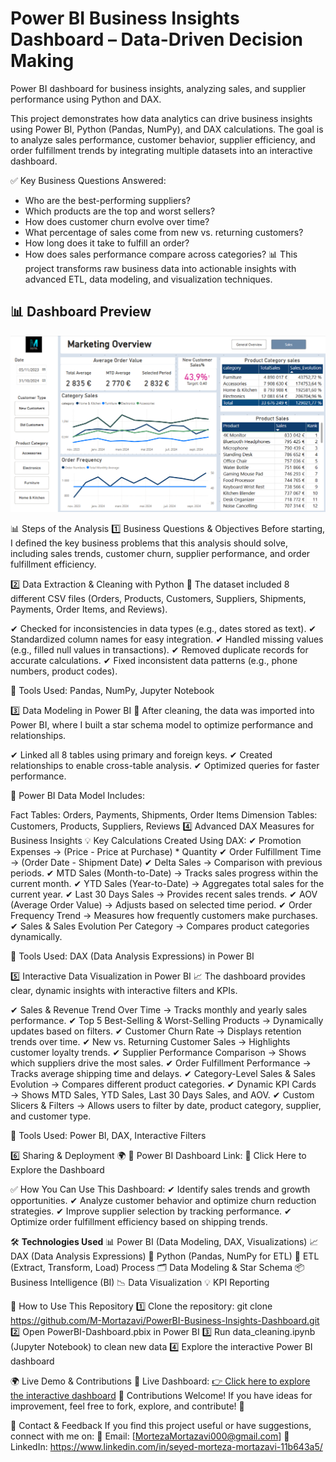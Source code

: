 # Power BI Business Insights Dashboard – Data-Driven Decision Making
Power BI dashboard for business insights, analyzing sales, and supplier performance using Python and DAX.

This project demonstrates how data analytics can drive business insights using Power BI, Python (Pandas, NumPy), and DAX calculations. The goal is to analyze sales performance, customer behavior, supplier efficiency, and order fulfillment trends by integrating multiple datasets into an interactive dashboard.

✅ Key Business Questions Answered:

* Who are the best-performing suppliers?
* Which products are the top and worst sellers?
* How does customer churn evolve over time?
* What percentage of sales come from new vs. returning customers?
* How long does it take to fulfill an order?
* How does sales performance compare across categories?
📊 This project transforms raw business data into actionable insights with advanced ETL, data modeling, and visualization techniques.

## 📊 Dashboard Preview
![Dashboard Screenshot](Screenshots/dashboard-preview.png)

📊 Steps of the Analysis
1️⃣ Business Questions & Objectives
Before starting, I defined the key business problems that this analysis should solve, including sales trends, customer churn, supplier performance, and order fulfillment efficiency.

2️⃣ Data Extraction & Cleaning with Python 🐍
The dataset included 8 different CSV files (Orders, Products, Customers, Suppliers, Shipments, Payments, Order Items, and Reviews).

✔ Checked for inconsistencies in data types (e.g., dates stored as text).
✔ Standardized column names for easy integration.
✔ Handled missing values (e.g., filled null values in transactions).
✔ Removed duplicate records for accurate calculations.
✔ Fixed inconsistent data patterns (e.g., phone numbers, product codes).

📌 Tools Used: Pandas, NumPy, Jupyter Notebook

3️⃣ Data Modeling in Power BI 🔗
After cleaning, the data was imported into Power BI, where I built a star schema model to optimize performance and relationships.

✔ Linked all 8 tables using primary and foreign keys.
✔ Created relationships to enable cross-table analysis.
✔ Optimized queries for faster performance.

📌 Power BI Data Model Includes:

Fact Tables: Orders, Payments, Shipments, Order Items
Dimension Tables: Customers, Products, Suppliers, Reviews
4️⃣ Advanced DAX Measures for Business Insights
💡 Key Calculations Created Using DAX:
✔ Promotion Expenses → (Price - Price at Purchase) * Quantity
✔ Order Fulfillment Time → (Order Date - Shipment Date)
✔ Delta Sales → Comparison with previous periods.
✔ MTD Sales (Month-to-Date) → Tracks sales progress within the current month.
✔ YTD Sales (Year-to-Date) → Aggregates total sales for the current year.
✔ Last 30 Days Sales → Provides recent sales trends.
✔ AOV (Average Order Value) → Adjusts based on selected time period.
✔ Order Frequency Trend → Measures how frequently customers make purchases.
✔ Sales & Sales Evolution Per Category → Compares product categories dynamically.

📌 Tools Used: DAX (Data Analysis Expressions) in Power BI

5️⃣ Interactive Data Visualization in Power BI 📈
The dashboard provides clear, dynamic insights with interactive filters and KPIs.

✔ Sales & Revenue Trend Over Time → Tracks monthly and yearly sales performance.
✔ Top 5 Best-Selling & Worst-Selling Products → Dynamically updates based on filters.
✔ Customer Churn Rate → Displays retention trends over time.
✔ New vs. Returning Customer Sales → Highlights customer loyalty trends.
✔ Supplier Performance Comparison → Shows which suppliers drive the most sales.
✔ Order Fulfillment Performance → Tracks average shipping time and delays.
✔ Category-Level Sales & Sales Evolution → Compares different product categories.
✔ Dynamic KPI Cards → Shows MTD Sales, YTD Sales, Last 30 Days Sales, and AOV.
✔ Custom Slicers & Filters → Allows users to filter by date, product category, supplier, and customer type.

📌 Tools Used: Power BI, DAX, Interactive Filters

6️⃣ Sharing & Deployment 🌍
📌 Power BI Dashboard Link: 🔗 Click Here to Explore the Dashboard

✅ How You Can Use This Dashboard:
✔ Identify sales trends and growth opportunities.
✔ Analyze customer behavior and optimize churn reduction strategies.
✔ Improve supplier selection by tracking performance.
✔ Optimize order fulfillment efficiency based on shipping trends.

🛠️ **Technologies Used**
📊 Power BI (Data Modeling, DAX, Visualizations)
📈 DAX (Data Analysis Expressions)
🐍 Python (Pandas, NumPy for ETL)
🔄 ETL (Extract, Transform, Load) Process
🗂️ Data Modeling & Star Schema
📦 Business Intelligence (BI)
📉 Data Visualization
💡 KPI Reporting

📂 How to Use This Repository
1️⃣ Clone the repository: 
git clone https://github.com/M-Mortazavi/PowerBI-Business-Insights-Dashboard.git
2️⃣ Open PowerBI-Dashboard.pbix in Power BI
3️⃣ Run data_cleaning.ipynb (Jupyter Notebook) to clean new data
4️⃣ Explore the interactive Power BI dashboard

🌍 Live Demo & Contributions
📌 Live Dashboard: [👉 Click here to explore the interactive dashboard](https://community.fabric.microsoft.com/t5/Themes-Gallery/Ecommerce-Dashboard/m-p/4423001#M4431)
📌 Contributions Welcome!
If you have ideas for improvement, feel free to fork, explore, and contribute! 🚀

📧 Contact & Feedback
If you find this project useful or have suggestions, connect with me on:
📩 Email: [MortezaMortazavi000@gmail.com]
🔗 LinkedIn: https://www.linkedin.com/in/seyed-morteza-mortazavi-11b643a5/
